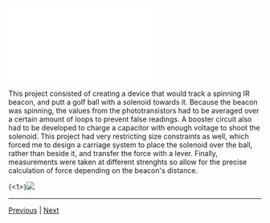 <iframe src="//player.vimeo.com/video/82346727" frameborder="0" webkitallowfullscreen mozallowfullscreen allowfullscreen></iframe>

This project consisted of creating a device that would track a spinning IR beacon, and putt a golf ball with a solenoid towards it. Because the beacon was spinning, the values from the phototransistors had to be averaged over a certain amount of loops to prevent false readings. A booster circuit also had to be developed to charge a capacitor with enough voltage to shoot the solenoid. This project had very restricting size constraints as well, which forced me to design a carriage system to place the solenoid over the ball, rather than beside it, and transfer the force with a lever. Finally, measurements were taken at different strenghts so allow for the precise calculation of force depending on the beacon's distance.

{<1>}![](/content/images/2014/Feb/2013_11_01_03_14_41.jpg)

---------

[Previous](/climacore) | [Next](/dataday)